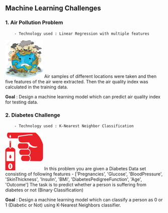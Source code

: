 ## Machine Learning Challenges
### 1. Air Pollution Problem
        - Technology used : Linear Regression with multiple features
<img src="./Images/pollution.jpg" width="120" height="120">
Air samples of different locations were taken and then five features of the air were extracted. Then the air quality index was calculated in the training data.

**Goal** : Design a machine learning model which can predict air quality index for testing data.

### 2. Diabetes Challenge 
        - Technology used : K-Nearest Neighbor Classification
<img src="./Images/diabetes.png" width="120" height="120">
In this problem you are given a Diabetes Data set consisting of following features - ['Pregnancies', 'Glucose', 'BloodPressure', 'SkinThickness', 'Insulin', 'BMI', 'DiabetesPedigreeFunction', 'Age', 'Outcome'] The task is to predict whether a person is suffering from diabetes or not (Binary Classification)

**Goal** : Design a machine learning model which can classify a person as 0 or 1 (Diabetic or Not) using K-Nearest Neighbors classifier.
